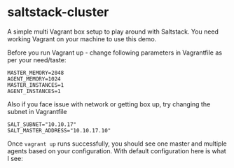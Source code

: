 # saltstack-cluster

A simple multi Vagrant box setup to play around with Saltstack. You need working Vagrant on your machine to use this demo.

Before you run Vagrant up - change following parameters in Vagrantfile as per your need/taste:
```
MASTER_MEMORY=2048
AGENT_MEMORY=1024
MASTER_INSTANCES=1
AGENT_INSTANCES=1
```
Also if you face issue with network or getting box up, try changing the subnet in Vagrantfile 

```
SALT_SUBNET="10.10.17"
SALT_MASTER_ADDRESS="10.10.17.10"
```
Once `vagrant up` runs successfully, you should see one master and multiple agents based on your configuration. With default configuration here is what I see:

```
